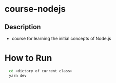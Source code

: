 # course-nodejs

## Description
- course for learning the initial concepts of Node.js


# How to Run 

```sh
  cd <dictory of current class>
  yarn dev
```
